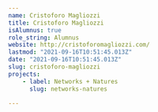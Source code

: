 ```yaml
---
name: Cristoforo Magliozzi
title: Cristoforo Magliozzi
isAlumnus: true
role_string: Alumnus
website: http://cristoforomagliozzi.com/
lastmod: "2021-09-16T10:51:45.013Z"
date: "2021-09-16T10:51:45.013Z"
slug: cristoforo-magliozzi
projects:
    - label: Networks + Natures
      slug: networks-natures

---
```

